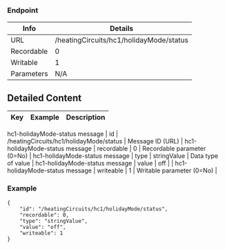 # 



### Endpoint

| Info  | Details |
| ------------- | ------------- |
| URL   | /heatingCircuits/hc1/holidayMode/status   |
| Recordable   | 0   |
| Writable   | 1   |
| Parameters  | N/A  |

## Detailed Content

|  Key  | Example | Description |
| ------------- | :------: | ------------- |
hc1-holidayMode-status message
|  id | /heatingCircuits/hc1/holidayMode/status | Message ID (URL) |
hc1-holidayMode-status message
|  recordable | 0 | Recordable parameter (0=No) |
hc1-holidayMode-status message
|  type | stringValue | Data type of value |
hc1-holidayMode-status message
|  value | off |  |
hc1-holidayMode-status message
|  writeable | 1 | Writable parameter (0=No) |

### Example
```
{
    "id": "/heatingCircuits/hc1/holidayMode/status",
    "recordable": 0,
    "type": "stringValue",
    "value": "off",
    "writeable": 1
}
```
